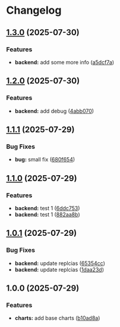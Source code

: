 # Changelog

## [1.3.0](https://github.com/valkiriaaquatica/release-please-monorepo/compare/backend-v1.2.0...backend-v1.3.0) (2025-07-30)


### Features

* **backend:** add some more info ([a5dcf7a](https://github.com/valkiriaaquatica/release-please-monorepo/commit/a5dcf7abae9040cd6bbd0efcf48269392f258b73))

## [1.2.0](https://github.com/valkiriaaquatica/release-please-monorepo/compare/backend-v1.1.1...backend-v1.2.0) (2025-07-30)


### Features

* **backend:** add debug ([4abb070](https://github.com/valkiriaaquatica/release-please-monorepo/commit/4abb07023eb065d7505329145cbaef1563f57c4a))

## [1.1.1](https://github.com/valkiriaaquatica/release-please-monorepo/compare/backend-v1.1.0...backend-v1.1.1) (2025-07-29)


### Bug Fixes

* **bug:** small fix ([680f654](https://github.com/valkiriaaquatica/release-please-monorepo/commit/680f6549e8d9d5b2437aeae382805376744f3a1f))

## [1.1.0](https://github.com/valkiriaaquatica/release-please-monorepo/compare/backend-v1.0.1...backend-v1.1.0) (2025-07-29)


### Features

* **backend:** test 1 ([6ddc753](https://github.com/valkiriaaquatica/release-please-monorepo/commit/6ddc753e8b64a68d0183674c59a27b8b3ff8dd49))
* **backend:** test 1 ([882aa8b](https://github.com/valkiriaaquatica/release-please-monorepo/commit/882aa8b97d4dc2160cafb4366aeeb8522fb11fee))

## [1.0.1](https://github.com/valkiriaaquatica/release-please-monorepo/compare/backend-v1.0.0...backend-v1.0.1) (2025-07-29)


### Bug Fixes

* **backend:** update replcias ([65354cc](https://github.com/valkiriaaquatica/release-please-monorepo/commit/65354cc0a2a207338b75a71fe6a7947dfe8f3a5a))
* **backend:** update replcias ([1daa23d](https://github.com/valkiriaaquatica/release-please-monorepo/commit/1daa23d5d33ed80cf444e3c3159be854aa8504f9))

## 1.0.0 (2025-07-29)


### Features

* **charts:** add base charts ([b10ad8a](https://github.com/valkiriaaquatica/release-please-monorepo/commit/b10ad8aa22db9df09b72e03e525ba773ff327fe3))
